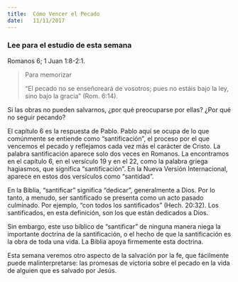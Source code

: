 ```yaml
---
title:  Cómo Vencer el Pecado
date:   11/11/2017
---
```


### Lee para el estudio de esta semana
Romanos 6; 1 Juan 1:8-2:1.

> <p>Para memorizar</p>
> “El pecado no se enseñoreará de vosotros; pues no estáis bajo la ley, sino bajo la gracia” (Rom. 6:14).

Si las obras no pueden salvarnos, ¿por qué preocuparse por ellas? ¿Por qué no seguir pecando?

El capítulo 6 es la respuesta de Pablo. Pablo aquí se ocupa de lo que comúnmente se entiende como “santificación”, el proceso por el que vencemos el pecado y reflejamos cada vez más el carácter de Cristo. La palabra santificación aparece solo dos veces en Romanos. La encontramos en el capítulo 6, en el versículo 19 y en el 22, como la palabra griega hagiasmos, que significa “santificación”. En la Nueva Versión Internacional, aparece en estos dos versículos como “santidad”.

En la Biblia, “santificar” significa “dedicar”, generalmente a Dios. Por lo tanto, a menudo, ser santificado se presenta como un acto pasado culminado. Por ejemplo, “con todos los santificados” (Hech. 20:32). Los santificados, en esta definición, son los que están dedicados a Dios.

Sin embargo, este uso bíblico de “santificar” de ninguna manera niega la importante doctrina de la santificación, o el hecho de que la santificación es la obra de toda una vida. La Biblia apoya firmemente esta doctrina.

Esta semana veremos otro aspecto de la salvación por la fe, que fácilmente puede malinterpretarse: las promesas de victoria sobre el pecado en la vida de alguien que es salvado por Jesús.